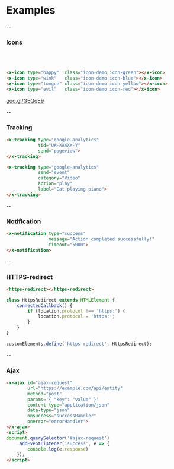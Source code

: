 # Examples

--

### Icons
<style>
.icon-demo {
    width: 32px;
    height: 32px;
    color: green;
    overflow: hidden;
    display: inline-block;
    line-height: 1;
}

.icon-green path {
    fill: green;
}

.icon-blue path {
    fill: blue;
}

.icon-red path {
    fill: red;
}
.icon-yellow path {
    fill: yellow;
}
</style>

<x-icon class="icon-demo icon-green" type="happy"></x-icon> <x-icon class="icon-demo icon-blue" type="wink"></x-icon> <x-icon class="icon-demo icon-yellow" type="tongue"></x-icon> <x-icon class="icon-demo icon-red" type="evil"></x-icon>

```html
<x-icon type="happy"  class="icon-demo icon-green"></x-icon>
<x-icon type="wink"   class="icon-demo icon-blue"></x-icon>
<x-icon type="tongue" class="icon-demo icon-yellow"></x-icon>
<x-icon type="evil"   class="icon-demo icon-red"></x-icon>
```

[goo.gl/GEQqE9](https://goo.gl/GEQqE9)

--

### Tracking

```html
<x-tracking type="google-analytics"
            tid="UA-XXXXX-Y"
            send="pageview">
</x-tracking>

<x-tracking type="google-analytics"
            send="event"
            category="Video"
            action="play"
            label="Cat playing piano">
</x-tracking>
```

--

### Notification

<x-notification type="success" message="Action completed successfully!" timeout="5000"></x-notification>

```html
<x-notification type="success"
                message="Action completed successfully!"
                timeout="5000">
</x-notification>
```

--

### HTTPS-redirect

```html
<https-redirect></https-redirect>
```

```javascript
class HttpsRedirect extends HTMLElement {
    connectedCallback() {
        if (location.protocol !== 'https:') {
            location.protocol = 'https:';
        }
    }
}

customElements.define('https-redirect', HttpsRedirect);
```

--

### Ajax

```html
<x-ajax id="ajax-request"
        url="https://example.com/api/entity"
        method="post"
        params='{ "key": "value" }'
        content-type="application/json"
        data-type="json"
        onsuccess="successHandler"
        onerror="errorHandler">
</x-ajax>
<script>
document.querySelector('#ajax-request')
    .addEventListener('success', e => {
        console.log(e.response)
    });
</script>
```
